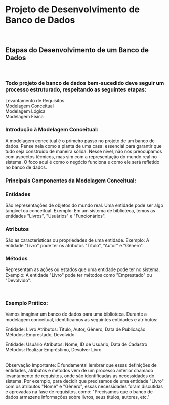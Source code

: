 


# Projeto de Desenvolvimento de Banco de Dados
<br/>

## Etapas do Desenvolvimento de um Banco de Dados
<br/>

### Todo projeto de banco de dados bem-sucedido deve seguir um processo estruturado, respeitando as seguintes etapas: 
Levantamento de Requisitos <br/>
Modelagem Conceitual <br/>
Modelagem Lógica <br/>
Modelagem Física <br/>




### Introdução à Modelagem Conceitual:
 A modelagem conceitual é o primeiro passo no projeto de um banco de dados. Pense nela como a planta de uma casa: essencial para garantir que tudo seja construído de maneira sólida. Nesse nível, não nos preocupamos com aspectos técnicos, mas sim com a representação do mundo real no sistema. O foco aqui é como o negócio funciona e como ele será refletido no banco de dados.

### Principais Componentes da Modelagem Conceitual:
### Entidades
São representações de objetos do mundo real. Uma entidade pode ser algo tangível ou conceitual.
Exemplo: Em um sistema de biblioteca, temos as entidades "Livros", "Usuários" e "Funcionários".

### Atributos
São as características ou propriedades de uma entidade.
Exemplo: A entidade "Livro" pode ter os atributos "Título", "Autor" e "Gênero".

### Métodos
Representam as ações ou estados que uma entidade pode ter no sistema.
Exemplo: A entidade "Livro" pode ter métodos como "Emprestado" ou "Devolvido".

<br>

### Exemplo Prático:
Vamos imaginar um banco de dados para uma biblioteca. Durante a modelagem conceitual, identificamos as seguintes entidades e atributos:

Entidade: Livro
Atributos: Título, Autor, Gênero, Data de Publicação
Métodos: Emprestado, Devolvido

Entidade: Usuário
Atributos: Nome, ID de Usuário, Data de Cadastro
Métodos: Realizar Empréstimo, Devolver Livro

<br>
Observação Importante:
É fundamental lembrar que essas definições de entidades, atributos e métodos vêm de um processo anterior chamado levantamento de requisitos, onde são identificadas as necessidades do sistema.
Por exemplo, para decidir que precisamos de uma entidade "Livro" com os atributos "Nome" e "Gênero", essas necessidades foram discutidas e aprovadas na fase de requisitos, como: "Precisamos que o banco de dados armazene informações sobre livros, seus títulos, autores, etc."
